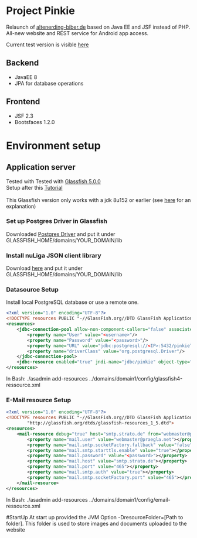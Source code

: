 # Project Pinkie
Relaunch of [altenerding-biber.de](http://www.altenerding-biber.de) based on Java EE and JSF instead of PHP.  
All-new website and REST service for Android app access.

Current test version is visible [here](https://www.praegla.net/pinkie)  

## Backend
* JavaEE 8 
* JPA for database operations

## Frontend
* JSF 2.3
* Bootsfaces 1.2.0

# Environment setup
## Application server
Tested with Tested with [Glassfish 5.0.0](https://javaee.github.io/glassfish/download) <br/>
Setup after this [Tutorial](https://www.nabisoft.com/tutorials/glassfish/installing-glassfish-41-on-ubuntu)<br/><br/>
This Glassfish version only works with a jdk 8u152 or earlier (see [here](https://stackoverflow.com/questions/50374321/why-cant-access-to-glassfish-admin-console-remotely/50374495#50374495) for an explanation)

### Set up Postgres Driver in Glassfish
Downloaded [Postgres Driver](https://jdbc.postgresql.org/download.html) and put it under GLASSFISH_HOME/domains/YOUR_DOMAIN/lib 

### Install nuLiga JSON client library
Download [here](https://hbde-portal.liga.nu/rs/documentation/downloads.html#artifact_java_json_client_library) and put it under GLASSFISH_HOME/domains/YOUR_DOMAIN/lib 

### Datasource Setup
Install local PostgreSQL database or use a remote one.

```xml
<?xml version="1.0" encoding="UTF-8"?>
<!DOCTYPE resources PUBLIC "-//GlassFish.org//DTD GlassFish Application Server 3.1 Resource Definitions//EN" "http://glassfish.org/dtds/glassfish-resources_1_5.dtd">
<resources>
    <jdbc-connection-pool allow-non-component-callers="false" associate-with-thread="false" connection-creation-retry-attempts="0" connection-creation-retry-interval-in-seconds="10" connection-leak-reclaim="false" connection-leak-timeout-in-seconds="0" connection-validation-method="auto-commit" datasource-classname="org.postgresql.ds.PGSimpleDataSource" fail-all-connections="false" idle-timeout-in-seconds="300" is-connection-validation-required="false" is-isolation-level-guaranteed="true" lazy-connection-association="false" lazy-connection-enlistment="false" match-connections="false" max-connection-usage-count="0" max-pool-size="32" max-wait-time-in-millis="60000" name="Pinkie" non-transactional-connections="false" pool-resize-quantity="2" res-type="javax.sql.DataSource" statement-timeout-in-seconds="-1" steady-pool-size="8" validate-atmost-once-period-in-seconds="0" wrap-jdbc-objects="false">
        <property name="User" value="<username>"/>
        <property name="Password" value="<password>"/>
        <property name="URL" value="jdbc:postgresql://<IP>:5432/pinkieTest"/>
        <property name="driverClass" value="org.postgresql.Driver"/>
    </jdbc-connection-pool>
    <jdbc-resource enabled="true" jndi-name="jdbc/pinkie" object-type="user" pool-name="Pinkie"/>
</resources>
```
In Bash:
./asadmin add-resources ../domains/domain1/config/glassfish4-ressource.xml

### E-Mail resource Setup
```xml
<?xml version="1.0" encoding="UTF-8"?>
<!DOCTYPE resources PUBLIC "-//GlassFish.org//DTD GlassFish Application Server 3.1 Resource Definitions//EN"
        "http://glassfish.org/dtds/glassfish-resources_1_5.dtd">
<resources>
    <mail-resource debug="true" host="smtp.strato.de" from="webmaster@praegla.net" user="webmaster@praegla.net" jndi-name="mail/default">
        <property name="mail.user" value="webmaster@praegla.net"></property>
        <property name="mail.smtp.socketFactory.fallback" value="false"></property>
        <property name="mail.smtp.starttls.enable" value="true"></property>
        <property name="mail.password" value="<password>"></property>
        <property name="mail.host" value="smtp.strato.de"></property>
        <property name="mail.port" value="465"></property>
        <property name="mail.smtp.auth" value="true"></property>
        <property name="mail.smtp.socketFactory.port" value="465"></property>
    </mail-resource>
</resources>
```
In Bash:
./asadmin add-resources ../domains/domain1/config/email-ressource.xml

#StartUp
At start up provided the JVM Option -DresourceFolder=[Path to folder]. This folder is used to store images and documents uploaded to the website
